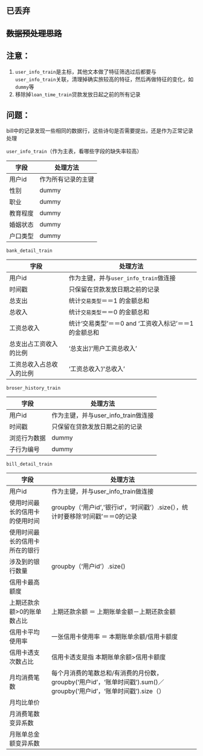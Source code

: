 已丢弃
---
~~数据预处理思路~~
---

## 注意：

1. `user_info_train`是主标，其他文本做了特征筛选过后都要与`user_info_train`关联，清理掉确实旅较高的特征，然后再做特征的变化，如 `dummy`等
2. 移除掉`loan_time_train`贷款发放日起之前的所有记录

## 问题：

bill中的记录发现一些相同的数据行，这些诗句是否需要提出，还是作为正常记录处理

`user_info_train`（作为主表，看哪些字段的缺失率较高）

字段 |	处理方法
---|---
用户id |	作为所有记录的主键
性别 |	dummy
职业 |	dummy
教育程度 |	dummy
婚姻状态 |	dummy
户口类型 |	dummy


`bank_detail_train`

字段|	处理方法
---|---
用户id|	作为主键，并与`user_info_train`做连接
时间戳|	只保留在贷款发放日期之前的记录
总支出 | 	统计`交易类型`＝＝1 的金额总和
总收入 |	统计`交易类型`＝＝0 的金额总和
工资总收入 |	统计‘交易类型’＝＝0 and ‘工资收入标记’＝＝1 的金额总和
总支出占工资收入的比例 | 	‘总支出’/‘用户工资总收入’
工资总收入占总收入的比例 | 	‘工资总收入’/‘总收入’


`broser_history_train`

字段|	处理方法
---|---
用户id|	作为主键，并与user_info_train做连接
时间戳|	只保留在贷款发放日期之前的记录
浏览行为数据|	dummy
子行为编号|	dummy


`bill_detail_train`

字段|	处理方法
---|---
用户id |	作为主键，并与user_info_train做连接
使用时间最长的信用卡的使用时间|	groupby（‘用户id’,'银行id'，‘时间戳’）.size(），统计时要移除‘时间戳’＝＝0的记录
使用时间最长的信用卡所在的银行|
涉及到的银行数量|	groupby（‘用户id’）.size()
信用卡最高额度	|
上期还款余额>0的账单数占比|	上期还款余额 ＝ 上期账单金额－上期还款金额
信用卡平均使用率|	一张信用卡使用率 ＝ 本期账单余额/信用卡额度
信用卡透支次数占比	|信用卡透支是指  本期账单余额>信用卡额度
月均消费笔数|	每个月消费的笔数总和/有消费的月份数，groupby(‘用户id’，‘账单时间戳’).sum()／groupby(‘用户id’，‘账单时间戳’).size（）
月均比单价	|
月消费笔数变异系数	|
月账单总金额变异系数 |
